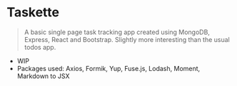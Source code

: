 # Taskette
> A basic single page task tracking app created using MongoDB, Express, React and Bootstrap. Slightly more interesting than the usual todos app.

* WIP
* Packages used: Axios, Formik, Yup, Fuse.js, Lodash, Moment, Markdown to JSX

